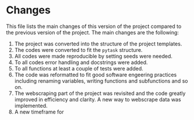 # Changes

This file lists the main changes of this version of the project compared to the previous version of the project. The main changes are the following:

1. The project was converted into the structure of the project templates.
2. The codes were converted to fit the `pytask` structure.
3. All codes were made reproducible by setting seeds were needed.
4. To all codes error handling and docstrings were added.
5. To all functions at least a couple of tests were added.
6. The code was reformatted to fit good software engeering practices including renaming variables, writing functions and subfunctions and so on.
7. The webscraping part of the project was revisited and the code greatly improved in efficiency and clarity. A new way to webscrape data was implemented.
8. A new timeframe for

